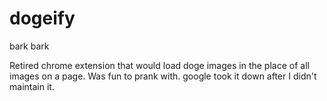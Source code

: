 # dogeify
bark bark

Retired chrome extension that would load doge images in the place of all images on a page. Was fun to prank with. google took it down after I didn't maintain it. 
